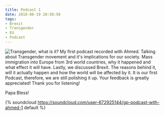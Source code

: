 ```yaml
---
title: Podcast 1
date: 2018-06-19 20:50:50
tags:
- Brexit
- Transgender
- EU
- Podcast
---
```

![Transgender, what is it?](/images/transgender.png)
My first podcast recorded with Ahmed.
Talking about Transgender movement and it's implications for our society. Mass immigration into Europe from 3rd world countries, why it happened and what effect it will have.
Lastly, we discussed Brexit. The reasons behind it, will it actually happen and how the world will be affected by it.
It is our first Podcast, therefore, we are still polishing it up.
Your feedback is greatly appreciated!
Thank you for listening!

Papa Bless!

{% soundcloud 
https://soundcloud.com/user-672925144/gp-podcast-with-ahmed-1 default %}
